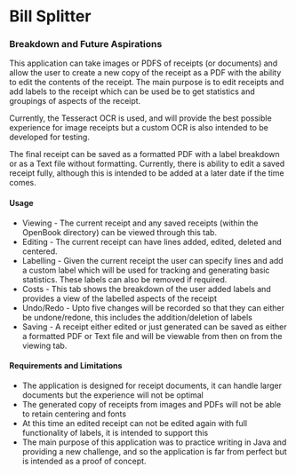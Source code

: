 # Bill Splitter

### Breakdown and Future Aspirations
This application can take images or PDFS of receipts (or documents) and allow the user to create a new copy of the 
receipt as a PDF with the ability to edit the contents of the receipt. The main purpose is to edit receipts and add
labels to the receipt which can be used be to get statistics and groupings of aspects of the receipt.

Currently, the Tesseract OCR is used, and will provide the best possible experience for image receipts but a custom OCR
is also intended to be developed for testing.

The final receipt can be saved as a formatted PDF with a label breakdown or as a Text file without formatting. 
Currently, there is ability to edit a saved receipt fully, although this is intended to be added at a later date if the 
time comes.

#### Usage
* Viewing - The current receipt and any saved receipts (within the OpenBook directory) can be viewed through this tab.
* Editing - The current receipt can have lines added, edited, deleted and centered.
* Labelling - Given the current receipt the user can specify lines and add a custom label which will be used for
  tracking and generating basic statistics. These labels can also be removed if required.
* Costs - This tab shows the breakdown of the user added labels and provides a view of the labelled aspects of the receipt
* Undo/Redo - Upto five changes will be recorded so that they can either be undone/redone, this includes the 
  addition/deletion of labels
* Saving - A receipt either edited or just generated can be saved as either a formatted PDF or Text file and will be 
  viewable from then on from the viewing tab.

#### Requirements and Limitations
* The application is designed for receipt documents, it can handle larger documents but the experience will not be optimal
* The generated copy of receipts from images and PDFs will not be able to retain centering and fonts
* At this time an edited receipt can not be edited again with full functionality of labels, it is intended to support this
* The main purpose of this application was to practice writing in Java and providing a new challenge, and so the
  application is far from perfect but is intended as a proof of concept.



